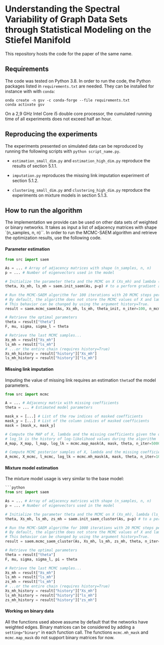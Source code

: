 # Understanding the Spectral Variability of Graph Data Sets through Statistical Modeling on the Stiefel Manifold

This repository hosts the code for the paper of the same name. 

## Requirements

The code was tested on Python 3.8. In order to run the code, the Python packages listed in `requirements.txt` are needed. They can be installed for instance with with `conda`:

```
onda create -n gsv -c conda-forge --file requirements.txt
conda activate gsv
```

On a 2,9 GHz Intel Core i5 double core processor, the cumulated running time of all experiments does not exceed half an hour.

## Reproducing the experiments

The experiments presented on simulated data can be reproduced by running the following scripts with `python script_name.py`.

- `estimation_small_dim.py` and `estimation_high_dim.py` reproduce the results of section 5.1.1.

- `imputation.py` reproduces the missing link imputation experiment of section 5.1.2.

- `clustering_small_dim.py` and `clustering_high_dim.py` reproduce the experiments on mixture models in section 5.1.3.

## How to run the algorithm

The implementation we provide can be used on other data sets of weighted or binary networks. It takes as input a list of adjacency matrices with shape `(n_samples, n, n)``.  In order to run the MCMC-SAEM algorithm and retrieve the optimization results, use the following code.

#### Parameter estimation

```python
from src import saem

As = ... # Array of adjacency matrices with shape (n_samples, n, n)
p = ... # Number of eigenvectors used in the model

# Initialize the parameter theta and the MCMC on X (Xs_mh) and lambda (ls_mh)
theta, Xs_mh, ls_mh = saem.init_saem(As, p=p) # to a perform gradient ascent on X, use saem.init_saem_grad instead

# Run the MCMC-SAEM algorithm for 100 iterations with 20 MCMC steps per SAEM iteration
# By default, the algorithm does not store the MCMC values of X and lambda along the trajectory.
# This behavior can be changed by using the argument history=True.
result = saem.mcmc_saem(As, Xs_mh, ls_mh, theta_init, n_iter=100, n_mcmc=20, history=True)

# Retrieve the optimal parameters
theta = result["theta"]
F, mu, sigma, sigma_l = theta

# Retrieve the last MCMC samples...
Xs_mh = result["Xs_mh"]
ls_mh = result["ls_mh"]
# ...or the entire chain (requires history=True)
Xs_mh_history = result["history"]["Xs_mh"]
ls_mh_history = result["history"]["ls_mh"]
```

#### Missing link imputation

Imputing the value of missing link requires an estimation `theta`of the model parameters.

```python
from src import mcmc

A = ... # Adjacency matrix with missing coefficients
theta = ... # Estimated model parameters

mask_x = [...] # List of the row indices of masked coefficients
mask_y = [...] # List of the column indices of masked coefficients
mask = [mask_x, mask_y]

# Compute the MAP of X, lambda and the missing coefficients given the others.
# log_lk is the history of log-likelihood values during the algorithm
A_map, X_map, l_map, log_lk = mcmc.map_mask(A, mask, theta, n_iter=5000)

# Compute MCMC posterior samples of X, lambda and the missing coefficients given the others.
A_mcmc, X_mcmc, l_mcmc, log_lk = mcmc.mh_mask(A, mask, theta, n_iter=10000)
```

#### Mixture model estimation

The mixture model usage is very similar to the base model:

```python
```python
from src import saem

As = ... # Array of adjacency matrices with shape (n_samples, n, n)
p = ... # Number of eigenvectors used in the model

# Initialize the parameter theta and the MCMC on X (Xs_mh), lambda (ls_mh) and the labels z (zs_mh)
theta, Xs_mh, ls_mh, zs_mh = saem.init_saem_cluster(As, p=p) # to a perform gradient ascent on X, use saem.init_saem_grad_cluster instead

# Run the MCMC-SAEM algorithm for 1000 iterations with 20 MCMC steps per SAEM iteration and initial temperature 50
# By default, the algorithm does not store the MCMC values of X and lambda along the trajectory.
# This behavior can be changed by using the argument history=True.
result = saem.mcmc_saem_cluster(As, Xs_mh, ls_mh, zs_mh, theta, n_iter=1000, n_mcmc=20, T=50, history=True)

# Retrieve the optimal parameters
theta = result["theta"]
F, mu, sigma, sigma_l, pi = theta

# Retrieve the last MCMC samples...
Xs_mh = result["Xs_mh"]
ls_mh = result["ls_mh"]
zs_mh = result["ls_mh"]
# ...or the entire chain (requires history=True)
Xs_mh_history = result["history"]["Xs_mh"]
ls_mh_history = result["history"]["ls_mh"]
zs_mh_history = result["history"]["zs_mh"]
```

#### Working on binary data

All the functions used above assume by default that the networks have weighted edges. Binary matrices can be considered by adding a `setting="binary"` in each function call. The functions `mcmc.mh_mask` and `mcmc.map_mask` do not support binary matrices for now.
